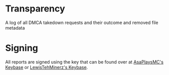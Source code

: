 # Transparency
A log of all DMCA takedown requests and their outcome and removed file metadata


# Signing

All reports are signed using the key that can be found over at [AsaPlaysMC's Keybase](https://keybase.io/asaplaysmc/key.asc) or [LewisTehMinerz's Keybase](https://keybase.io/lewistehminerz/key.asc).
